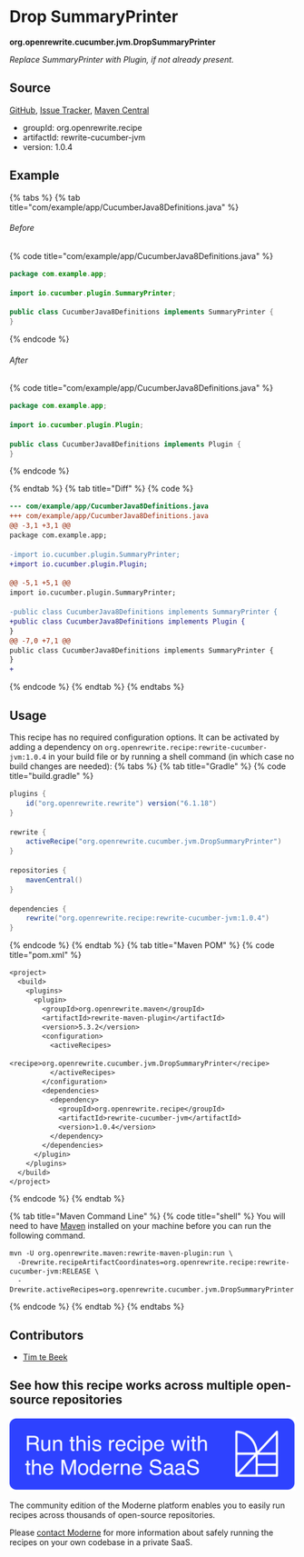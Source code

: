 # Drop SummaryPrinter

**org.openrewrite.cucumber.jvm.DropSummaryPrinter**

_Replace SummaryPrinter with Plugin, if not already present._

## Source

[GitHub](https://github.com/openrewrite/rewrite-cucumber-jvm/blob/main/src/main/java/org/openrewrite/cucumber/jvm/DropSummaryPrinter.java), [Issue Tracker](https://github.com/openrewrite/rewrite-cucumber-jvm/issues), [Maven Central](https://central.sonatype.com/artifact/org.openrewrite.recipe/rewrite-cucumber-jvm/1.0.4/jar)

* groupId: org.openrewrite.recipe
* artifactId: rewrite-cucumber-jvm
* version: 1.0.4

## Example


{% tabs %}
{% tab title="com/example/app/CucumberJava8Definitions.java" %}

###### Before
{% code title="com/example/app/CucumberJava8Definitions.java" %}
```java
package com.example.app;

import io.cucumber.plugin.SummaryPrinter;

public class CucumberJava8Definitions implements SummaryPrinter {
}
```
{% endcode %}

###### After
{% code title="com/example/app/CucumberJava8Definitions.java" %}
```java
package com.example.app;

import io.cucumber.plugin.Plugin;

public class CucumberJava8Definitions implements Plugin {
}
```
{% endcode %}

{% endtab %}
{% tab title="Diff" %}
{% code %}
```diff
--- com/example/app/CucumberJava8Definitions.java
+++ com/example/app/CucumberJava8Definitions.java
@@ -3,1 +3,1 @@
package com.example.app;

-import io.cucumber.plugin.SummaryPrinter;
+import io.cucumber.plugin.Plugin;

@@ -5,1 +5,1 @@
import io.cucumber.plugin.SummaryPrinter;

-public class CucumberJava8Definitions implements SummaryPrinter {
+public class CucumberJava8Definitions implements Plugin {
}
@@ -7,0 +7,1 @@
public class CucumberJava8Definitions implements SummaryPrinter {
}
+
```
{% endcode %}
{% endtab %}
{% endtabs %}


## Usage

This recipe has no required configuration options. It can be activated by adding a dependency on `org.openrewrite.recipe:rewrite-cucumber-jvm:1.0.4` in your build file or by running a shell command (in which case no build changes are needed): 
{% tabs %}
{% tab title="Gradle" %}
{% code title="build.gradle" %}
```groovy
plugins {
    id("org.openrewrite.rewrite") version("6.1.18")
}

rewrite {
    activeRecipe("org.openrewrite.cucumber.jvm.DropSummaryPrinter")
}

repositories {
    mavenCentral()
}

dependencies {
    rewrite("org.openrewrite.recipe:rewrite-cucumber-jvm:1.0.4")
}
```
{% endcode %}
{% endtab %}
{% tab title="Maven POM" %}
{% code title="pom.xml" %}
```markup
<project>
  <build>
    <plugins>
      <plugin>
        <groupId>org.openrewrite.maven</groupId>
        <artifactId>rewrite-maven-plugin</artifactId>
        <version>5.3.2</version>
        <configuration>
          <activeRecipes>
            <recipe>org.openrewrite.cucumber.jvm.DropSummaryPrinter</recipe>
          </activeRecipes>
        </configuration>
        <dependencies>
          <dependency>
            <groupId>org.openrewrite.recipe</groupId>
            <artifactId>rewrite-cucumber-jvm</artifactId>
            <version>1.0.4</version>
          </dependency>
        </dependencies>
      </plugin>
    </plugins>
  </build>
</project>
```
{% endcode %}
{% endtab %}

{% tab title="Maven Command Line" %}
{% code title="shell" %}
You will need to have [Maven](https://maven.apache.org/download.cgi) installed on your machine before you can run the following command.

```shell
mvn -U org.openrewrite.maven:rewrite-maven-plugin:run \
  -Drewrite.recipeArtifactCoordinates=org.openrewrite.recipe:rewrite-cucumber-jvm:RELEASE \
  -Drewrite.activeRecipes=org.openrewrite.cucumber.jvm.DropSummaryPrinter
```
{% endcode %}
{% endtab %}
{% endtabs %}

## Contributors
* [Tim te Beek](mailto:tim@moderne.io)


## See how this recipe works across multiple open-source repositories

[![Moderne Link Image](/.gitbook/assets/ModerneRecipeButton.png)](https://app.moderne.io/recipes/org.openrewrite.cucumber.jvm.DropSummaryPrinter)

The community edition of the Moderne platform enables you to easily run recipes across thousands of open-source repositories.

Please [contact Moderne](https://moderne.io/product) for more information about safely running the recipes on your own codebase in a private SaaS.
